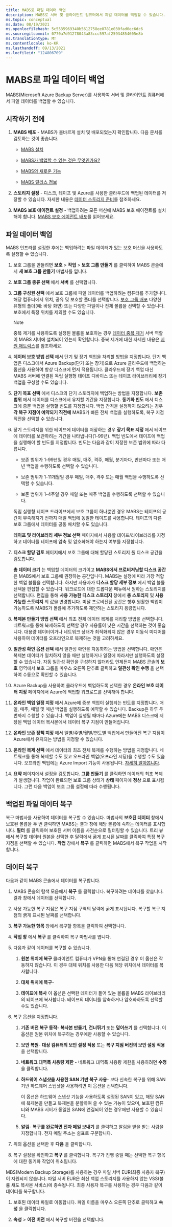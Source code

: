 ```yaml
---
title: MABS로 파일 데이터 백업
description: MABS로 서버 및 클라이언트 컴퓨터에서 파일 데이터를 백업할 수 있습니다.
ms.topic: conceptual
ms.date: 08/19/2021
ms.openlocfilehash: 5c5535969340b5612758ee0781e030fad0ec6dc6
ms.sourcegitcommit: 0770a7d91278043a83ccc597af25934854605e8b
ms.translationtype: MT
ms.contentlocale: ko-KR
ms.lasthandoff: 09/13/2021
ms.locfileid: "124806709"
---
```

# <a name="back-up-file-data-with-mabs"></a>MABS로 파일 데이터 백업

MABS(Microsoft Azure Backup Server)를 사용하여 서버 및 클라이언트 컴퓨터에서 파일 데이터를 백업할 수 있습니다.

## <a name="before-you-start"></a>시작하기 전에

1. **MABS 배포** - MABS가 올바르게 설치 및 배포되었는지 확인합니다. 다음 문서를 검토하는 것이 좋습니다.

   - [MABS 설치](backup-azure-microsoft-azure-backup.md)

   - [MABS가 백업할 수 있는 것은 무엇인가요?](backup-mabs-protection-matrix.md)

   - [MABS의 새로운 기능](backup-mabs-whats-new-mabs.md)

   - [MABS 릴리스 정보](backup-mabs-release-notes-v3.md)

1. **스토리지 설정** - 디스크, 테이프 및 Azure를 사용한 클라우드에 백업된 데이터를 저장할 수 있습니다. 자세한 내용은 [데이터 스토리지 준비](/system-center/dpm/plan-long-and-short-term-data-storage?view=sc-dpm-2019&preserve-view=trus)를 참조하세요.

1. **MABS 보호 에이전트 설정** - 백업하려는 모든 머신에 MABS 보호 에이전트를 설치해야 합니다. [MABS 보호 에이전트 배포](backup-azure-microsoft-azure-backup.md)를 읽어보세요.

## <a name="back-up-file-data"></a>파일 데이터 백업

MABS 인프라를 설정한 후에는 백업하려는 파일 데이터가 있는 보호 머신을 사용하도록 설정할 수 있습니다.

1. 보호 그룹을 만들려면 **보호** > **작업** > **보호 그룹 만들기** 를 클릭하여 MABS 콘솔에서 **새 보호 그룹 만들기** 마법사를 엽니다.

1. **보호 그룹 종류 선택** 에서 **서버** 를 선택합니다.

1. **그룹 구성원 선택** 에서 보호 그룹에 파일 데이터를 백업하려는 컴퓨터를 추가합니다. 해당 컴퓨터에서 위치, 공유 및 보호할 폴더를 선택합니다.  [보호 그룹 배포](backup-support-matrix-mabs-dpm.md) 다양한 유형의 폴더(예: 바탕 화면) 또는 다양한 파일이나 전체 볼륨을 선택할 수 있습니다. 보호에서 특정 위치를 제외할 수도 있습니다.

   >[!NOTE]
   > 중복 제거를 사용하도록 설정된 볼륨을 보호하는 경우 [데이터 중복 제거](/windows-server/storage/data-deduplication/install-enable) 서버 역할이 MABS 서버에 설치되어 있는지 확인합니다. 중복 제거에 대한 자세한 내용은 [지원 매트릭스](backup-support-matrix-mabs-dpm.md#deduplicated-volumes-support)를 참조하세요.   

1. **데이터 보호 방법 선택** 에서 단기 및 장기 백업을 처리할 방법을 지정합니다. 단기 백업은 디스크에서 Azure Backup(단기 또는 장기)으로 Azure 클라우드에 백업하는 옵션을 사용하여 항상 디스크에 먼저 적용됩니다. 클라우드에 장기 백업 대신 MABS 서버에 연결된 독립 실행형 테이프 디바이스 또는 테이프 라이브러리에 장기 백업을 구성할 수도 있습니다.

1. **단기 목표 선택** 에서 디스크의 단기 스토리지에 백업하는 방법을 지정합니다.  **보존 범위** 에서 데이터를 디스크에서 유지할 기간을 지정합니다. **동기화 빈도** 에서 디스크에 증분 백업을 실행할 빈도를 지정합니다. 백업 간격을 설정하지 않으려는 경우 **각 복구 지점이 예약되기 직전에** MABS가 빠른 전체 백업을 실행하도록, 복구 지점 직전을 선택할 수 있습니다.

1. 장기 스토리지를 위한 테이프에 데이터를 저장하는 경우 **장기 목표 지정** 에서 테이프에 데이터를 보관하려는 기간을 나타냅니다(1-99년). 백업 빈도에서 테이프에 백업을 실행해야 할 빈도를 지정합니다. 빈도는 다음과 같이 지정한 보존 범위에 따라 다릅니다.

   - 보존 범위가 1-99년일 경우 매일, 매주, 격주, 매월, 분기마다, 반년마다 또는 매년 백업을 수행하도록 선택할 수 있습니다.

   - 보존 범위가 1-11개월일 경우 매일, 매주, 격주 또는 매월 백업을 수행하도록 선택할 수 있습니다.

   - 보존 범위가 1-4주일 경우 매일 또는 매주 백업을 수행하도록 선택할 수 있습니다.

   독립 실행형 테이프 드라이브에서 보호 그룹이 하나뿐인 경우 MABS는 테이프의 공간이 부족해지기 전까지 매일 백업에 동일한 테이프를 사용합니다. 테이프의 다른 보호 그룹에서 데이터를 공동 배치할 수도 있습니다.

   **테이프 및 라이브러리 세부 정보 선택** 페이지에서 사용할 테이프/라이브러리를 지정하고 데이터를 테이프에 압축 및 암호화해야 하는지 여부를 지정합니다.

1. **디스크 할당 검토** 페이지에서 보호 그룹에 대해 할당된 스토리지 풀 디스크 공간을 검토합니다.

   **총 데이터 크기** 는 백업할 데이터의 크기이고 **MABS에서 프로비저닝할 디스크 공간** 은 MABS에서 보호 그룹에 권장하는 공간입니다. MABS는 설정에 따라 가장 적합한 백업 볼륨을 선택합니다. 하지만 사용자가 **디스크 할당 세부 정보** 에서 백업 볼륨 선택을 편집할 수 있습니다. 워크로드에 대한 드롭다운 메뉴에서 원하는 스토리지를 선택합니다. 편집을 통해 **사용 가능한 디스크 스토리지** 창에서 **총 스토리지** 및 **사용 가능한 스토리지** 의 값을 변경합니다. 미달 프로비전된 공간은 향후 원활한 백업이 가능하도록 MABS가 볼륨에 추가하도록 제안하는 스토리지 용량입니다.

1. **복제본 만들기 방법 선택** 에서 최초 전체 데이터 복제를 처리할 방법을 선택합니다.  네트워크를 통해 복제하도록 선택할 경우 사용률이 낮은 시간을 선택하는 것이 좋습니다. 대용량 데이터이거나 네트워크 상태가 최적화되지 않은 경우 이동식 미디어를 사용하여 데이터를 오프라인으로 복제하는 것을 고려하세요.

1. **일관성 확인 옵션 선택** 에서 일관성 확인을 자동화하는 방법을 선택합니다. 확인은 복제본 데이터가 일치하지 않을 때만 실행하거나 일정에 따라서만 실행하도록 설정할 수 있습니다. 자동 일관성 확인을 구성하지 않더라도 언제든지 MABS 콘솔의 **보호** 영역에서 보호 그룹을 마우스 오른쪽 단추로 클릭하고 **일관성 확인 수행** 을 선택하여 수동으로 확인할 수 있습니다.

1. Azure Backup을 사용하여 클라우드에 백업하도록 선택한 경우 **온라인 보호 데이터 지정** 페이지에서 Azure에 백업할 워크로드를 선택해야 합니다.

1. **온라인 백업 일정 지정** 에서 Azure에 증분 백업이 실행되는 빈도를 지정합니다. 매일, 매주, 매월 및 매년 백업을 실행하도록 예약할 수 있습니다. Backup은 하루 두 번까지 수행할 수 있습니다. 백업이 실행될 때마다 Azure에는 MABS 디스크에 저장된 백업 데이터 복사본에서 데이터 복구 지점이 만들어집니다.

1. **온라인 보존 정책 지정** 에서 일별/주별/월별/연도별 백업에서 만들어진 복구 지점이 Azure에서 유지되는 방법을 지정할 수 있습니다.

1. **온라인 복제 선택** 에서 데이터의 최초 전체 복제를 수행하는 방법을 지정합니다. 네트워크를 통해 복제할 수도 있고 오프라인 백업(오프라인 시딩)을 수행할 수도 있습니다. 오프라인 백업에는 Azure Import 기능이 사용됩니다. [자세히 알아봅니다](./backup-azure-backup-import-export.md).

1. **요약** 페이지에서 설정을 검토합니다. **그룹 만들기** 를 클릭하면 데이터의 최초 복제가 발생합니다. 작업이 완료되면 보호 그룹 상태가 **상태** 페이지에 **정상** 으로 표시됩니다. 그런 다음 백업이 보호 그룹 설정에 따라 수행됩니다.

## <a name="recover-backed-up-file-data"></a>백업된 파일 데이터 복구

복구 마법사를 사용하여 데이터를 복구할 수 있습니다. 마법사의 **보호된 데이터** 창에서 보호된 볼륨을 두 번 클릭하면 MABS는 결과 창에 해당 볼륨에 속하는 데이터를 표시합니다. **필터** 를 클릭하여 보호된 서버 이름을 사전순으로 필터링할 수 있습니다. 트리 뷰에서 복구할 데이터 원본을 선택한 후 달력에서 굵게 표시된 날짜를 클릭하여 특정 복구 지점을 선택할 수 있습니다. **작업** 창에서 **복구** 를 클릭하면 MABS에서 복구 작업을 시작합니다.

## <a name="recover-data"></a>데이터 복구
다음과 같이 MABS 콘솔에서 데이터를 복구합니다.

1. MABS 콘솔의 탐색 모음에서 **복구** 를 클릭합니다. 복구하려는 데이터를 찾습니다. 결과 창에서 데이터를 선택합니다.

1. 사용 가능한 복구 지점은 복구 지점 구역의 달력에 굵게 표시됩니다. 복구할 복구 지점의 굵게 표시된 날짜를 선택합니다.

1. **복구 가능한 항목** 창에서 복구할 항목을 클릭하여 선택합니다.

1. **작업 창** 에서 **복구** 를 클릭하여 복구 마법사를 엽니다.

1. 다음과 같이 데이터를 복구할 수 있습니다.

   1. **원본 위치에 복구** 클라이언트 컴퓨터가 VPN을 통해 연결된 경우 이 옵션은 작동하지 않습니다. 이 경우 대체 위치를 사용한 다음 해당 위치에서 데이터를 복사합니다.

   1. **대체 위치에 복구**-

   1. **테이프에 복사** 이 옵션은 선택한 데이터가 들어 있는 볼륨을 MABS 라이브러리의 테이프에 복사합니다. 테이프의 데이터를 압축하거나 암호화하도록 선택할 수도 있습니다.

1. 복구 옵션을 지정합니다.

   1. **기존 버전 복구 동작**- **복사본 만들기**, **건너뛰기** 또는 **덮어쓰기** 를 선택합니다. 이 옵션은 원본 위치에 복구하는 경우에만 사용할 수 있습니다.

   1. **보안 복원**- **대상 컴퓨터의 보안 설정 적용** 또는 **복구 지점 버전의 보안 설정 적용** 을 선택합니다.

   1. **네트워크 대역폭 사용량 제한** - 네트워크 대역폭 사용량 제한을 사용하려면 **수정** 을 클릭합니다.

   1. **하드웨어 스냅샷을 사용한 SAN 기반 복구 사용**- 보다 신속한 복구를 위해 SAN 기반 하드웨어 스냅샷을 사용하려면 이 옵션을 선택합니다.
      
      이 옵션은 하드웨어 스냅샷 기능을 사용하도록 설정된 SAN이 있고, 해당 SAN에 복제본을 만들고 복제본을 분할하여 쓸 수 있는 기능이 있으며, 보호된 컴퓨터와 MABS 서버가 동일한 SAN에 연결되어 있는 경우에만 사용할 수 있습니다.

   1. **알림**- **복구를 완료하면 전자 메일 보내기** 를 클릭하고 알림을 받을 받는 사람을 지정합니다. 전자 메일 주소는 쉼표로 구분합니다.

1. 위의 옵션을 선택한 후 **다음** 을 클릭합니다.

1. 복구 설정을 확인하고 **복구** 를 클릭합니다. 복구가 진행 중일 때는 선택한 복구 항목에 대한 동기화 작업이 취소됩니다.

MBS(Modern Backup Storage)를 사용하는 경우 파일 서버 EUR(최종 사용자 복구)이 지원되지 않습니다. 파일 서버 EUR은 최신 백업 스토리지를 사용하지 않는 VSS(볼륨 섀도 복사본 서비스)에 종속됩니다. 최종 사용자 복구를 사용하는 경우 다음과 같이 데이터를 복구합니다.

1. 보호된 데이터 파일로 이동합니다. 파일 이름을 마우스 오른쪽 단추로 클릭하고 **속성** 을 클릭합니다.

1. **속성** > **이전 버전** 에서 복구할 버전을 선택합니다.